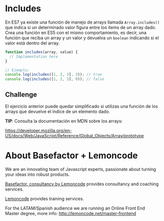 # Includes

En ES7 ya existe una función de manejo de arrays llamada `Array.includes()` que indica si un determinado valor figura entre los items de un array dado.
Crea una función en ES5 con el mismo comportamiento, es decir, una función que reciba un array y un valor y devuelva un `boolean` indicando si el valor está dentro del array.

```javascript
function includes(array, value) {
  // Implementation here
}

// Ejemplo:
console.log(includes([1, 2, 3], 3)); // true
console.log(includes([1, 2, 3], 0)); // false
```

## Challenge

El ejercicio anterior puede quedar simplificado si utilizas una función de los arrays que devuelve el índice de un elemento dado.

**TIP**: Consulta la documentación en MDN sobre los arrays:

https://developer.mozilla.org/en-US/docs/Web/JavaScript/Reference/Global_Objects/Array/prototype

# About Basefactor + Lemoncode

We are an innovating team of Javascript experts, passionate about turning your ideas into robust products.

[Basefactor, consultancy by Lemoncode](http://www.basefactor.com) provides consultancy and coaching services.

[Lemoncode](http://lemoncode.net/services/en/#en-home) provides training services.

For the LATAM/Spanish audience we are running an Online Front End Master degree, more info: http://lemoncode.net/master-frontend
